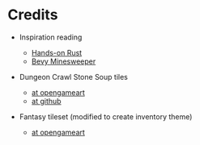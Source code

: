 Credits
=======

- Inspiration reading
  - [Hands-on Rust](https://pragprog.com/titles/hwrust/hands-on-rust/)
  - [Bevy Minesweeper](https://dev.to/qongzi/bevy-minesweeper-introduction-4l7f)

- Dungeon Crawl Stone Soup tiles
  - [at opengameart](https://opengameart.org/content/dungeon-crawl-32x32-tiles-supplemental)
  - [at github](https://github.com/crawl/tiles)

- Fantasy tileset (modified to create inventory theme)
  - [at opengameart](https://opengameart.org/content/32x32-fantasy-tileset)
